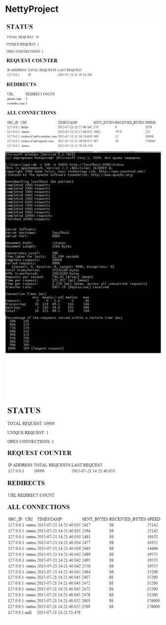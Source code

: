 # NettyProject
![alt tag](pictures/Status_before.PNG)
![alt tag](pictures/Statistics.jpg)
![alt tag](pictures/Status_after.jpg)
